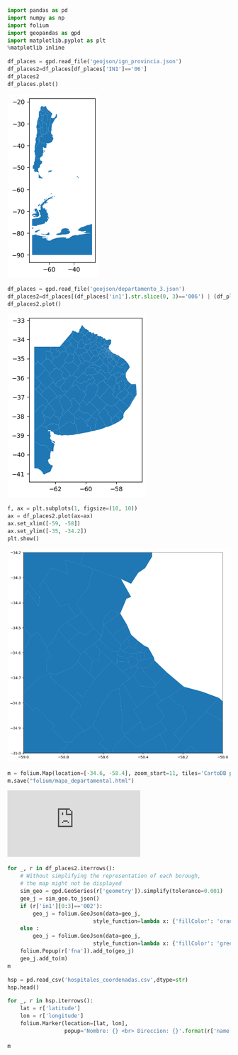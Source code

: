 ```python
import pandas as pd
import numpy as np
import folium
import geopandas as gpd
import matplotlib.pyplot as plt
%matplotlib inline

```

```python
df_places = gpd.read_file('geojson/ign_provincia.json')
df_places2=df_places[df_places['IN1']=='06']
df_places2
df_places.plot()
```
![Argentina](src/argentina.png)

```python
df_places = gpd.read_file('geojson/departamento_3.json')
df_places2=df_places[(df_places['in1'].str.slice(0, 3)=='006') | (df_places['in1'].str.slice(0, 3)=='002')]
df_places2.plot()

```
![BsAs](src/buenos_aires.png)

```python
f, ax = plt.subplots(1, figsize=(10, 10))
ax = df_places2.plot(ax=ax)
ax.set_xlim([-59, -58])
ax.set_ylim([-35, -34.2])
plt.show()
```
![CabayGba](src/caba_y_gba.png)

```python
m = folium.Map(location=[-34.6, -58.4], zoom_start=11, tiles='CartoDB positron')
m.save("folium/mapa_departamental.html") 
```
![MapaBase](https://pedrocarrancio.github.io/PYTHON_mapa_hospitales_amba/folium/mapa_base.html)

```python
for _, r in df_places2.iterrows():
    # Without simplifying the representation of each borough,
    # the map might not be displayed
    sim_geo = gpd.GeoSeries(r['geometry']).simplify(tolerance=0.001)
    geo_j = sim_geo.to_json()
    if (r['in1'][0:3]=='002'):
        geo_j = folium.GeoJson(data=geo_j,
                           style_function=lambda x: {'fillColor': 'orange','fillOpacity':0.3})
    else :            
        geo_j = folium.GeoJson(data=geo_j,
                           style_function=lambda x: {'fillColor': 'green','fillOpacity':0.3})            
    folium.Popup(r['fna']).add_to(geo_j)
    geo_j.add_to(m)
m
```

```python
hsp = pd.read_csv('hospitales_coordenadas.csv',dtype=str)
hsp.head()
```

```python
for _, r in hsp.iterrows():
    lat = r['latitude']
    lon = r['longitude']
    folium.Marker(location=[lat, lon],
                  popup='Nombre: {} <br> Direccion: {}'.format(r['name'], r['label'])).add_to(m)

m
```
